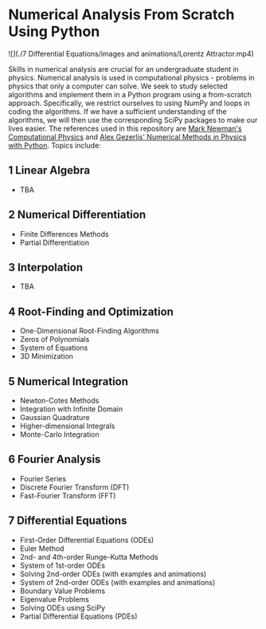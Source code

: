 # Numerical Analysis From Scratch Using Python


![](./7 Differential Equations/images and animations/Lorentz Attractor.mp4)

[comment]: <> (<p align="center"><img src="./7 Differential Equations/images and animations/LorenzAttractor.png" width="600" align="center"></p>)

Skills in numerical analysis are crucial for an undergraduate student in physics. Numerical analysis is used in computational physics - problems in physics that only a computer can solve. We seek to study selected algorithms and implement them in a Python program using a from-scratch approach. Specifically, we restrict ourselves to using NumPy and loops in coding the algorithms. If we have a sufficient understanding of the algorithms, we will then use the corresponding SciPy packages to make our lives easier. The references used in this repository are [Mark Newman's Computational Physics](https://www.amazon.com/gp/product/1480145513?pf_rd_r=91M45TC3S5P9JF5QV3VZ&pf_rd_p=8fe9b1d0-f378-4356-8bb8-cada7525eadd&pd_rd_r=f1ab17ad-f603-4aaf-9a49-573312ed2812&pd_rd_w=HNwcL&pd_rd_wg=1Nt1e&ref_=pd_gw_unk) and [Alex Gezerlis' Numerical Methods in Physics with Python](https://www.amazon.com/Numerical-Methods-Physics-Python-Gezerlis/dp/1108738931/ref=sr_1_1?dchild=1&keywords=alex+gezerlis&qid=1628768170&s=books&sr=1-1). Topics include:

## 1 Linear Algebra
* TBA

## 2 Numerical Differentiation
* Finite Differences Methods
* Partial Differentiation

## 3 Interpolation
* TBA

## 4 Root-Finding and Optimization
* One-Dimensional Root-Finding Algorithms
* Zeros of Polynomials
* System of Equations
* 3D Minimization

## 5 Numerical Integration
* Newton-Cotes Methods
* Integration with Infinite Domain
* Gaussian Quadrature
* Higher-dimensional Integrals
* Monte-Carlo Integration

## 6 Fourier Analysis
* Fourier Series
* Discrete Fourier Transform (DFT)
* Fast-Fourier Transform (FFT)

## 7 Differential Equations
* First-Order Differential Equations (ODEs)
* Euler Method
* 2nd- and 4th-order Runge-Kutta Methods
* System of 1st-order ODEs
* Solving 2nd-order ODEs (with examples and animations)
* System of 2nd-order ODEs (with examples and animations)
* Boundary Value Problems
* Eigenvalue Problems
* Solving ODEs using SciPy
* Partial Differential Equations (PDEs)